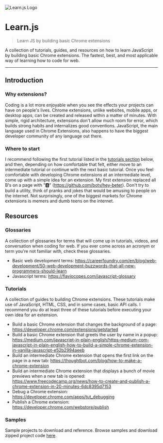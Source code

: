 ![Learn.js Logo](https://github.com/botv/learn.js/master/title.png)

# Learn.js
> Learn JS by building basic Chrome extensions

A collection of tutorials, guides, and resources on how to learn JavaScript by building basic Chrome extensions. The fastest, best, and most applicable way of learning how to code for web.
<hr/>

## Introduction
### Why extensions?
Coding is a lot more enjoyable when you see the effects your projects can have on people's lives. Chrome extensions, unlike websites, mobile apps, or desktop apps, can be created and released within a matter of minutes. With simple, rigid architecture, extensions don't allow much room for error, which builds strong habits and internalizes good conventions. JavaScript, the main language used in Chrome Extensions, also happens to have the biggest developer community of any language out there.

### Where to start
I recommend following the first tutorial listed in the [tutorials section](#tutorials) below, and then, depending on how comfortable that felt, either move to an intermediate tutorial or continue with the next basic tutorial. Once you feel comfortable with developing Chrome extensions at an intermediate level, come up with a simple idea for an extension. My first extension replaced all B's on a page with "🅱️" (https://github.com/botv/hey-beter). Don't try to build a utility, think of pranks and jokes that would be amusing to people on the internet. Not surprisingly, one of the biggest markets for Chrome extensions is memers and dumb teens on the internet.

## Resources
### Glossaries
A collection of glossaries for terms that will come up in tutorials, videos, and conversation when coding for web. If you ever come across an acronym or term you're not familiar with, check these glossaries.
- Basic web development terms: https://careerfoundry.com/en/blog/web-development/50-web-development-buzzwords-that-all-new-programmers-should-learn
- Javascript terms: https://flaviocopes.com/javascript-glossary

### Tutorials
A collection of guides to building Chrome extensions. These tutorials make use of JavaScript, HTML, CSS, and in some cases, basic API calls. I recommend you do at least three of these tutorials before executing your own idea for an extension.
- Build a basic Chrome extension that changes the background of a page: https://developer.chrome.com/extensions/getstarted
- Build a basic Chrome extension that greets the user by name in a popup: https://medium.com/javascript-in-plain-english/https-medium-com-javascript-in-plain-english-how-to-build-a-simple-chrome-extension-in-vanilla-javascript-e52b2994aeeb
- Build an intermediate Chrome extension that opens the first link on the page in a new tab: https://thoughtbot.com/blog/how-to-make-a-chrome-extension
- Build an intermediate Chrome extension that displays a bunch of movie previews when a new tab is opened: https://www.freecodecamp.org/news/how-to-create-and-publish-a-chrome-extension-in-20-minutes-6dc8395d7153
- Debug a Chrome extension: https://developer.chrome.com/apps/tut_debugging
- Publish a Chrome extension: https://developer.chrome.com/webstore/publish

### Samples
Sample projects to download and reference. Browse samples and download zipped project code [here](https://developer.chrome.com/extensions/samples).
